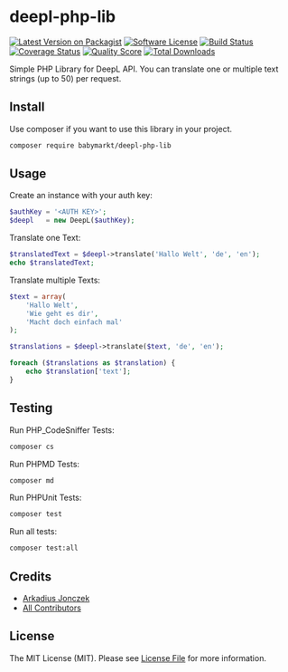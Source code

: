 # deepl-php-lib

[![Latest Version on Packagist][ico-version]][link-packagist]
[![Software License][ico-license]](LICENSE.md)
[![Build Status][ico-travis]][link-travis]
[![Coverage Status][ico-scrutinizer]][link-scrutinizer]
[![Quality Score][ico-code-quality]][link-code-quality]
[![Total Downloads][ico-downloads]][link-downloads]

Simple PHP Library for DeepL API. You can translate one or multiple text strings (up to 50) per request.

## Install

Use composer if you want to use this library in your project.

```bash
composer require babymarkt/deepl-php-lib
```

## Usage

Create an instance with your auth key:

```php
$authKey = '<AUTH KEY>';
$deepl   = new DeepL($authKey);
```

Translate one Text:

```php
$translatedText = $deepl->translate('Hallo Welt', 'de', 'en');
echo $translatedText;
```

Translate multiple Texts:

```php
$text = array(
    'Hallo Welt',
    'Wie geht es dir',
    'Macht doch einfach mal'
);

$translations = $deepl->translate($text, 'de', 'en');

foreach ($translations as $translation) {
    echo $translation['text'];
}
```

## Testing

Run PHP_CodeSniffer Tests:

```bash
composer cs
```

Run PHPMD Tests:

```bash
composer md
```

Run PHPUnit Tests:

```bash
composer test
```

Run all tests:

```bash
composer test:all
```

## Credits

- [Arkadius Jonczek][link-author]
- [All Contributors][link-contributors]

## License

The MIT License (MIT). Please see [License File](LICENSE.md) for more information.

[ico-version]: https://img.shields.io/packagist/v/babymarkt/deepl-php-lib.svg?style=flat-square
[ico-license]: https://img.shields.io/badge/license-MIT-brightgreen.svg?style=flat-square
[ico-travis]: https://img.shields.io/travis/Baby-Markt/deepl-php-lib/master.svg?style=flat-square
[ico-scrutinizer]: https://img.shields.io/scrutinizer/coverage/g/babymarkt/deepl-php-lib.svg?style=flat-square
[ico-code-quality]: https://img.shields.io/scrutinizer/g/babymarkt/deepl-php-lib.svg?style=flat-square
[ico-downloads]: https://img.shields.io/packagist/dt/babymarkt/deepl-php-lib.svg?style=flat-square

[link-packagist]: https://packagist.org/packages/babymarkt/deepl-php-lib
[link-travis]: https://travis-ci.org/Baby-Markt/deepl-php-lib
[link-scrutinizer]: https://scrutinizer-ci.com/g/babymarkt/deepl-php-lib/code-structure
[link-code-quality]: https://scrutinizer-ci.com/g/babymarkt/deepl-php-lib
[link-downloads]: https://packagist.org/packages/babymarkt/deepl-php-lib
[link-author]: https://github.com/arkadiusjonczek
[link-contributors]: ../../contributors